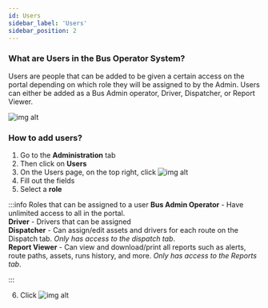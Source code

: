 ```yaml
---
id: Users
sidebar_label: 'Users'
sidebar_position: 2
---
```


### What are Users in the Bus Operator System?

Users are people that can be added to be given a certain access on the portal depending on which role they will be assigned to by the Admin. Users can either be added as a Bus Admin operator, Driver, Dispatcher, or Report Viewer.


![img alt](/img/users.PNG)

### How to add users?

1. Go to the **Administration** tab
2. Then click on **Users**
3. On the Users page, on the top right, click ![img alt](/img/add_user_btn.png)
4. Fill out the fields
5. Select a **role**<br />

:::info Roles that can be assigned to a user
   **Bus Admin Operator** - Have unlimited access to all in the portal.<br />
   **Driver** - Drivers that can be assigned<br />
   **Dispatcher** - Can assign/edit assets and drivers for each route on the Dispatch tab. _Only has access to the dispatch tab_. <br />
   **Report Viewer** - Can view and download/print all reports such as alerts, route paths, assets, runs history, and more. _Only has access to the Reports tab_.<br />

:::

 6. Click ![img alt](/img/save-btn.png)